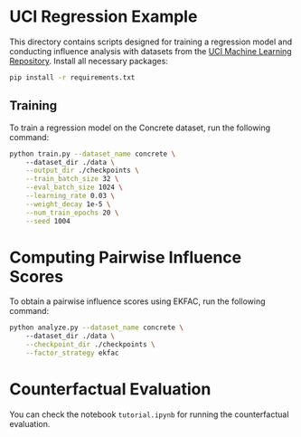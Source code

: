 # UCI Regression Example

This directory contains scripts designed for training a regression model and conducting influence analysis with 
datasets from the [UCI Machine Learning Repository](https://archive.ics.uci.edu/datasets). Install all necessary packages:

```bash
pip install -r requirements.txt
```

## Training

To train a regression model on the Concrete dataset, run the following command:
```bash
python train.py --dataset_name concrete \ 
    --dataset_dir ./data \
    --output_dir ./checkpoints \
    --train_batch_size 32 \
    --eval_batch_size 1024 \
    --learning_rate 0.03 \
    --weight_decay 1e-5 \
    --num_train_epochs 20 \
    --seed 1004
```

# Computing Pairwise Influence Scores

To obtain a pairwise influence scores using EKFAC, run the following command:
```bash
python analyze.py --dataset_name concrete \ 
    --dataset_dir ./data \
    --checkpoint_dir ./checkpoints \
    --factor_strategy ekfac
```

# Counterfactual Evaluation

You can check the notebook `tutorial.ipynb` for running the counterfactual evaluation.